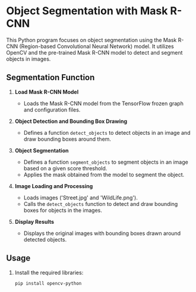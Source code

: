 # Object Segmentation with Mask R-CNN

This Python program focuses on object segmentation using the Mask R-CNN (Region-based Convolutional Neural Network) model. It utilizes OpenCV and the pre-trained Mask R-CNN model to detect and segment objects in images.

## Segmentation Function

1. **Load Mask R-CNN Model**
   - Loads the Mask R-CNN model from the TensorFlow frozen graph and configuration files.

2. **Object Detection and Bounding Box Drawing**
   - Defines a function `detect_objects` to detect objects in an image and draw bounding boxes around them.

3. **Object Segmentation**
   - Defines a function `segment_objects` to segment objects in an image based on a given score threshold.
   - Applies the mask obtained from the model to segment the object.

4. **Image Loading and Processing**
   - Loads images ('Street.jpg' and 'WildLife.png').
   - Calls the `detect_objects` function to detect and draw bounding boxes for objects in the images.

5. **Display Results**
   - Displays the original images with bounding boxes drawn around detected objects.

## Usage

1. Install the required libraries:
   ```bash
   pip install opencv-python
